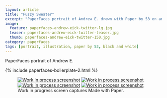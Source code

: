 ```yaml
---
layout: article
title: "Fuzzy Sweater"
excerpt: "PaperFaces portrait of Andrew E. drawn with Paper by 53 on an iPad."
image: 
  feature: paperfaces-andrew-eick-twitter-lg.jpg
  teaser: paperfaces-andrew-eick-twitter-teaser.jpg
  thumb: paperfaces-andrew-eick-twitter-150.jpg
category: paperfaces
tags: [portrait, illustration, paper by 53, black and white]
---
```


PaperFaces portrait of Andrew E.

{% include paperfaces-boilerplate-2.html %}

<figure class="third">
  <a href="{{ site.url }}/images/paperfaces-andrew-eick-process-1-lg.jpg"><img src="{{ site.url }}/images/paperfaces-andrew-eick-process-1-600.jpg" alt="Work in process screenshot"></a>
  <a href="{{ site.url }}/images/paperfaces-andrew-eick-process-2-lg.jpg"><img src="{{ site.url }}/images/paperfaces-andrew-eick-process-2-600.jpg" alt="Work in process screenshot"></a>
  <a href="{{ site.url }}/images/paperfaces-andrew-eick-process-3-lg.jpg"><img src="{{ site.url }}/images/paperfaces-andrew-eick-process-3-600.jpg" alt="Work in process screenshot"></a>
  <a href="{{ site.url }}/images/paperfaces-andrew-eick-process-4-lg.jpg"><img src="{{ site.url }}/images/paperfaces-andrew-eick-process-4-600.jpg" alt="Work in process screenshot"></a>
  <figcaption>Work in progress screen captures Made with Paper.</figcaption>
</figure>